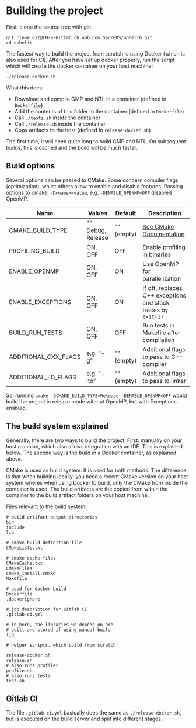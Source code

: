 # Building the project

First, clone the source tree with git:

    git clone git@CH-S-GitLab.ch.abb.com:SecreDS/ophelib.git
    cd ophelib

The fastest way to build the project from scratch is using Docker (which is also used for CI). After you have set up docker properly, run the script which will create the docker container on your host machine:

    ./release-docker.sh

What this does:

* Download and compile GMP and NTL in a container (defined in `Dockerfile`)
* Add the contents of this folder to the container (defined in `Dockerfile`)
* Call `./tests.sh` inside the container
* Call `./release.sh` inside the container
* Copy artifacts to the host (defined in `release-docker.sh`)

The first time, it will need quite long to build GMP and NTL. On subsequent builds, this is cached and the build will be much faster.

## Build options
Several options can be passed to CMake. Some concern compiler flags (optimization), whilst others allow to enable and disable features. Passing options to cmake: `-D<name>=value`, e.g. `-DENABLE_OPENMP=OFF` disabled OpenMP.

| Name                 | Values              | Default    | Description |
|----------------------|---------------------|------------|-------------|
| CMAKE_BUILD_TYPE     | "" , Debug, Release | "" (empty) | [See CMake Documentation](https://cmake.org/cmake/help/v3.0/variable/CMAKE_BUILD_TYPE.html) |
| PROFILING_BUILD      | ON, OFF             | OFF        | Enable profiling in binaries                                  |
| ENABLE_OPENMP        | ON, OFF             | ON         | Use OpenMP for parallelization                                |
| ENABLE_EXCEPTIONS    | ON, OFF             | ON         | If off, replaces C++ exceptions and stack traces by `exit(1)` |
| BUILD_RUN_TESTS      | ON, OFF             | OFF        | Run tests in Makefile after compilation                       |
| ADDITIONAL_CXX_FLAGS | e.g. "-g"           | "" (empty) | Additional flags to pass to C++ compiler                      |
| ADDITIONAL_LD_FLAGS  | e.g. "-lto"         | "" (empty) | Additional flags to pass to linker                            |

So, running `cmake -DCMAKE_BUILD_TYPE=Release -DENABLE_OPENMP=OFF` would build the project in release mode without OpenMP, but with Exceptions enabled.

## The build system explained
Generally, there are two ways to build the project. First: manually on your host machine, which also allows integration with an IDE. This is explained below. The second way is the build in a Docker container, as explained above.

CMake is used as build system. It is used for both methods. The difference is that when building locally, you need a recent CMake version on your host system wheres when using Docker to build, only the CMake from inside the container is used. The build artifacts are the copied from within the container to the build artifact folders on your host machine.

Files relevant to the build system:

    # build artifact output directories
    bin
    include
    lib

    # cmake build definition file
    CMakeLists.txt

    # cmake cache files
    CMakeCache.txt
    CMakeFiles
    cmake_install.cmake
    Makefile

    # used for docker build
    Dockerfile
    .dockerignore

    # job description for Gitlab CI
    .gitlab-ci.yml

    # in here, the libraries we depend on are
    # built and stored if using manual build
    lib_

    # helper scripts, which build from scratch:

    release-docker.sh
    release.sh
    # also runs profiler
    profile.sh
    # also runs tests
    test.sh

## Gitlab CI
The file `.gitlab-ci.yml` basically does the same as `./release-docker.sh`, but is executed on the build server and split into different stages.
